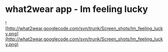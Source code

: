 # what2wear app - Im feeling lucky #

![http://what2wear.googlecode.com/svn/trunk/Screen_shots/Im_feeling_lucky.png](http://what2wear.googlecode.com/svn/trunk/Screen_shots/Im_feeling_lucky.png)